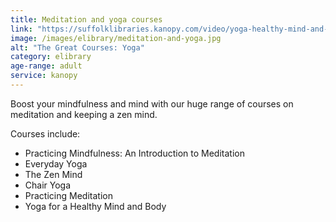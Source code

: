 ```yaml
---
title: Meditation and yoga courses
link: "https://suffolklibraries.kanopy.com/video/yoga-healthy-mind-and-body"
image: /images/elibrary/meditation-and-yoga.jpg
alt: "The Great Courses: Yoga"
category: elibrary
age-range: adult
service: kanopy
---
```


Boost your mindfulness and mind with our huge range of courses on meditation and keeping a zen mind.

Courses include:

* Practicing Mindfulness: An Introduction to Meditation
* Everyday Yoga
* The Zen Mind
* Chair Yoga
* Practicing Meditation
* Yoga for a Healthy Mind and Body
